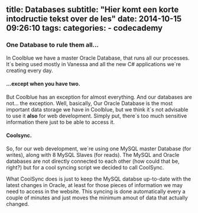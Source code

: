 
title: Databases
subtitle: "Hier komt een korte intodructie tekst over de les"
date: 2014-10-15 09:26:10
tags:
categories:
    - codecademy
---
### One Database to rule them all...

In Coolblue we have a master Oracle Database, that runs all our processes. It´s being used mostly in Vanessa and all the new C# applications we´re creating every day. 

#### ...except when you have two.

But Coolblue has an exception for almost everything. And our databases are not... the exception. Well, basically, Our Oracle Database is the most important data storage we have in Coolblue, but we think it´s not advisable to use it **also** for web development. Simply put, there´s too much sensitive information there just to be able to access it. 

#### Coolsync.

So, for our web development, we´re using one MySQL master Database (for writes), along with 8 MySQL Slaves (for reads). The MySQL and Oracle databases are not directly connected to each other (how could that be, right?) but for a cool syncing script we decided to call CoolSync.

What CoolSync does is just to keep the MySQL databse up-to-date with the latest changes in Oracle, at least for those pieces of information we may need to access in the website. This syncing is done automatically every a couple of minutes and just moves the minimum amout of data that actually changed.
